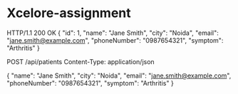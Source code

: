 # Xcelore-assignment


HTTP/1.1 200 OK
{
  "id": 1,
  "name": "Jane Smith",
  "city": "Noida",
  "email": "jane.smith@example.com",
  "phoneNumber": "0987654321",
  "symptom": "Arthritis"
}


POST /api/patients
Content-Type: application/json

{
  "name": "Jane Smith",
  "city": "Noida",
  "email": "jane.smith@example.com",
  "phoneNumber": "0987654321",
  "symptom": "Arthritis"
}

